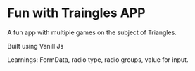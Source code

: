 # Fun with Traingles APP

A fun app with multiple games on the subject of Triangles.

Built using Vanill Js

Learnings: FormData, radio type, radio groups, value for input.